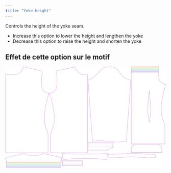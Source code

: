 ```yaml
---
title: "Yoke height"
---
```


Controls the height of the yoke seam.

- Increase this option to lower the height and lengthen the yoke
- Decrease this option to raise the height and shorten the yoke

## Effet de cette option sur le motif

![This image shows the effect of this option by superimposing several variants that have a different value for this option](simon_yokeheight_sample.svg "Effect of this option on the pattern")
